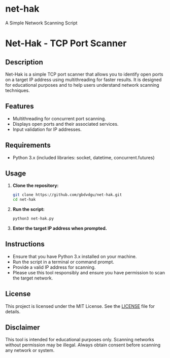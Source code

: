 # net-hak
A Simple Network Scanning Script

# Net-Hak - TCP Port Scanner

## Description
Net-Hak is a simple TCP port scanner that allows you to identify open ports on a target IP address using multithreading for faster results. It is designed for educational purposes and to help users understand network scanning techniques.

## Features
- Multithreading for concurrent port scanning.
- Displays open ports and their associated services.
- Input validation for IP addresses.

## Requirements
- Python 3.x (included libraries: socket, datetime, concurrent.futures)

## Usage
1. **Clone the repository:**
   ```bash
   git clone https://github.com/gbdvdgu/net-hak.git
   cd net-hak
   ```

2. **Run the script:**
   ```bash
   python3 net-hak.py
   ```

3. **Enter the target IP address when prompted.**

## Instructions
- Ensure that you have Python 3.x installed on your machine.
- Run the script in a terminal or command prompt.
- Provide a valid IP address for scanning.
- Please use this tool responsibly and ensure you have permission to scan the target network.

## License
This project is licensed under the MIT License. See the [LICENSE](LICENSE) file for details.

## Disclaimer
This tool is intended for educational purposes only. Scanning networks without permission may be illegal. Always obtain consent before scanning any network or system.
